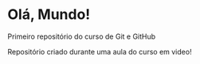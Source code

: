 # Olá, Mundo!
 Primeiro repositório do curso de Git e GitHub

Repositório criado durante uma aula do curso em video!